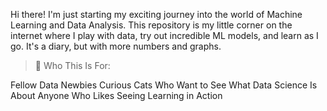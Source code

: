 Hi there! I'm just starting my exciting journey into the world of Machine Learning and Data Analysis. This repository is my little corner on the internet where I play with data, try out incredible ML models, and learn as I go. It's a diary, but with more numbers and graphs.

> 👋 Who This Is For:
> 
Fellow Data Newbies
Curious Cats Who Want to See What Data Science Is About
Anyone Who Likes Seeing Learning in Action
